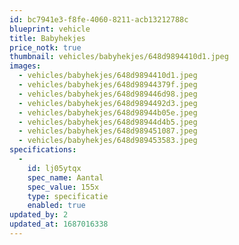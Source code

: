 ```yaml
---
id: bc7941e3-f8fe-4060-8211-acb13212788c
blueprint: vehicle
title: Babyhekjes
price_notk: true
thumbnail: vehicles/babyhekjes/648d9894410d1.jpeg
images:
  - vehicles/babyhekjes/648d9894410d1.jpeg
  - vehicles/babyhekjes/648d98944379f.jpeg
  - vehicles/babyhekjes/648d989446d98.jpeg
  - vehicles/babyhekjes/648d9894492d3.jpeg
  - vehicles/babyhekjes/648d98944b05e.jpeg
  - vehicles/babyhekjes/648d98944d4b5.jpeg
  - vehicles/babyhekjes/648d989451087.jpeg
  - vehicles/babyhekjes/648d989453583.jpeg
specifications:
  -
    id: lj05ytqx
    spec_name: Aantal
    spec_value: 155x
    type: specificatie
    enabled: true
updated_by: 2
updated_at: 1687016338
---
```

